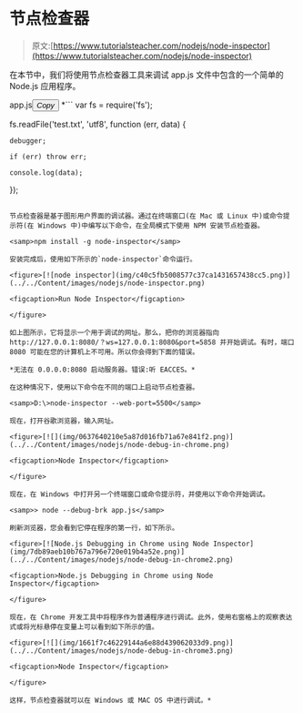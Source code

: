 # 节点检查器

> 原文:[https://www.tutorialsteacher.com/nodejs/node-inspector](https://www.tutorialsteacher.com/nodejs/node-inspector)

在本节中，我们将使用节点检查器工具来调试 app.js 文件中包含的一个简单的 Node.js 应用程序。

app.js<button class="copy-btn pull-right" title="Copy example code">*Copy*</button> *```
var fs = require('fs');

fs.readFile('test.txt', 'utf8', function (err, data) {

    debugger;

    if (err) throw err;

    console.log(data);
}); 
```

节点检查器是基于图形用户界面的调试器。通过在终端窗口(在 Mac 或 Linux 中)或命令提示符(在 Windows 中)中编写以下命令，在全局模式下使用 NPM 安装节点检查器。

<samp>npm install -g node-inspector</samp>

安装完成后，使用如下所示的`node-inspector`命令运行。

<figure>[![node inspector](img/c40c5fb5008577c37ca1431657438cc5.png)](../../Content/images/nodejs/node-inspector.png)

<figcaption>Run Node Inspector</figcaption>

</figure>

如上图所示，它将显示一个用于调试的网址。那么，把你的浏览器指向 http://127.0.0.1:8080/？ws=127.0.0.1:8080&port=5858 并开始调试。有时，端口 8080 可能在您的计算机上不可用。所以你会得到下面的错误。

*无法在 0.0.0.0:8080 启动服务器。错误:听 EACCES。*

在这种情况下，使用以下命令在不同的端口上启动节点检查器。

<samp>D:\>node-inspector --web-port=5500</samp>

现在，打开谷歌浏览器，输入网址。

<figure>[![](img/0637640210e5a87d016fb71a67e841f2.png)](../../Content/images/nodejs/node-debug-in-chrome.png)

<figcaption>Node Inspector</figcaption>

</figure>

现在，在 Windows 中打开另一个终端窗口或命令提示符，并使用以下命令开始调试。

<samp>> node --debug-brk app.js</samp>

刷新浏览器，您会看到它停在程序的第一行，如下所示。

<figure>[![Node.js Debugging in Chrome using Node Inspector](img/7db89aeb10b767a796e720e019b4a52e.png)](../../Content/images/nodejs/node-debug-in-chrome2.png)

<figcaption>Node.js Debugging in Chrome using Node Inspector</figcaption>

</figure>

现在，在 Chrome 开发工具中将程序作为普通程序进行调试。此外，使用右窗格上的观察表达式或将光标悬停在变量上可以看到如下所示的值。

<figure>[![](img/1661f7c46229144a6e88d439062033d9.png)](../../Content/images/nodejs/node-debug-in-chrome3.png)

<figcaption>Node Inspector</figcaption>

</figure>

这样，节点检查器就可以在 Windows 或 MAC OS 中进行调试。*